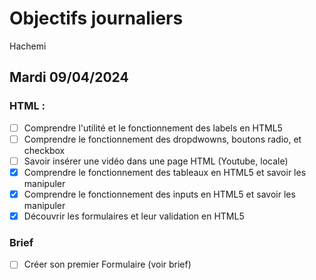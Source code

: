# Objectifs journaliers

Hachemi

## Mardi 09/04/2024

### HTML :

- [ ] Comprendre l'utilité et le fonctionnement des labels en HTML5
- [ ] Comprendre le fonctionnement des dropdwowns, boutons radio, et checkbox
- [ ] Savoir insérer une vidéo dans une page HTML (Youtube, locale)
- [x] Comprendre le fonctionnement des tableaux en HTML5 et savoir les manipuler
- [x] Comprendre le fonctionnement des inputs en HTML5 et savoir les manipuler
- [x] Découvrir les formulaires et leur validation en HTML5

### Brief

- [ ] Créer son premier Formulaire (voir brief)
